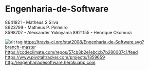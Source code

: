 # Engenharia-de-Software
8641921 - Matheus S Silva  
8623799 - Matheus P. Pinheiro  
8598707 - Alexsander Yokoyama
8921155 - Henrique Okomura

![alt tag](https://travis-ci.org/stat2008/Engenharia-de-Software.svg?branch=master)
https://travis-ci.org/stat2008/Engenharia-de-Software.svg?branch=master
https://codeclimate.com/repos/57cb3b2e1ebccb7b280007c1/feed  
https://www.pivotaltracker.com/projects/1859659  
http://engenhariadesoftware.herokuapp.com  
